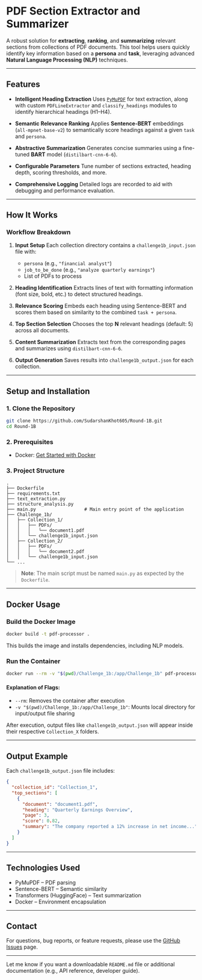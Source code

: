 # PDF Section Extractor and Summarizer

A robust solution for **extracting**, **ranking**, and **summarizing** relevant sections from collections of PDF documents. This tool helps users quickly identify key information based on a **persona** and **task**, leveraging advanced **Natural Language Processing (NLP)** techniques.

---

## Features

* **Intelligent Heading Extraction**
  Uses [`PyMuPDF`](https://pymupdf.readthedocs.io/en/latest/) for text extraction, along with custom `PDFLineExtractor` and `classify_headings` modules to identify hierarchical headings (H1–H4).

* **Semantic Relevance Ranking**
  Applies **Sentence-BERT** embeddings (`all-mpnet-base-v2`) to semantically score headings against a given `task` and `persona`.

* **Abstractive Summarization**
  Generates concise summaries using a fine-tuned **BART** model (`distilbart-cnn-6-6`).

* **Configurable Parameters**
  Tune number of sections extracted, heading depth, scoring thresholds, and more.

* **Comprehensive Logging**
  Detailed logs are recorded to aid with debugging and performance evaluation.

---

## How It Works

### Workflow Breakdown

1. **Input Setup**
   Each collection directory contains a `challenge1b_input.json` file with:

   * `persona` (e.g., `"financial analyst"`)
   * `job_to_be_done` (e.g., `"analyze quarterly earnings"`)
   * List of PDFs to process

2. **Heading Identification**
   Extracts lines of text with formatting information (font size, bold, etc.) to detect structured headings.

3. **Relevance Scoring**
   Embeds each heading using Sentence-BERT and scores them based on similarity to the combined `task + persona`.

4. **Top Section Selection**
   Chooses the top **N** relevant headings (default: 5) across all documents.

5. **Content Summarization**
   Extracts text from the corresponding pages and summarizes using `distilbart-cnn-6-6`.

6. **Output Generation**
   Saves results into `challenge1b_output.json` for each collection.

---

## Setup and Installation

### 1. Clone the Repository

```bash
git clone https://github.com/SudarshanKhot605/Round-1B.git
cd Round-1B
```

### 2. Prerequisites

* Docker: [Get Started with Docker](https://www.docker.com/get-started)

### 3. Project Structure

```
.
├── Dockerfile
├── requirements.txt
├── text_extraction.py
├── structure_analysis.py
├── main.py                  # Main entry point of the application
├── Challenge_1b/
│   ├── Collection_1/
│   │   ├── PDFs/
│   │   │   └── document1.pdf
│   │   └── challenge1b_input.json
│   ├── Collection_2/
│   │   ├── PDFs/
│   │   │   └── document2.pdf
│   │   └── challenge1b_input.json
└── ...
```

> **Note**: The main script must be named `main.py` as expected by the `Dockerfile`.

---

## Docker Usage

### Build the Docker Image

```bash
docker build -t pdf-processor .
```

This builds the image and installs dependencies, including NLP models.

### Run the Container

```bash
docker run --rm -v "$(pwd)/Challenge_1b:/app/Challenge_1b" pdf-processor
```

#### Explanation of Flags:

* `--rm`: Removes the container after execution
* `-v "$(pwd)/Challenge_1b:/app/Challenge_1b"`: Mounts local directory for input/output file sharing

After execution, output files like `challenge1b_output.json` will appear inside their respective `Collection_X` folders.

---

## Output Example

Each `challenge1b_output.json` file includes:

```json
{
  "collection_id": "Collection_1",
  "top_sections": [
    {
      "document": "document1.pdf",
      "heading": "Quarterly Earnings Overview",
      "page": 3,
      "score": 0.82,
      "summary": "The company reported a 12% increase in net income..."
    }
  ]
}
```

---

## Technologies Used

* PyMuPDF – PDF parsing
* Sentence-BERT – Semantic similarity
* Transformers (HuggingFace) – Text summarization
* Docker – Environment encapsulation

---

## Contact

For questions, bug reports, or feature requests, please use the [GitHub Issues](https://github.com/SudarshanKhot605/Round-1B/issues) page.

---

Let me know if you want a downloadable `README.md` file or additional documentation (e.g., API reference, developer guide).
